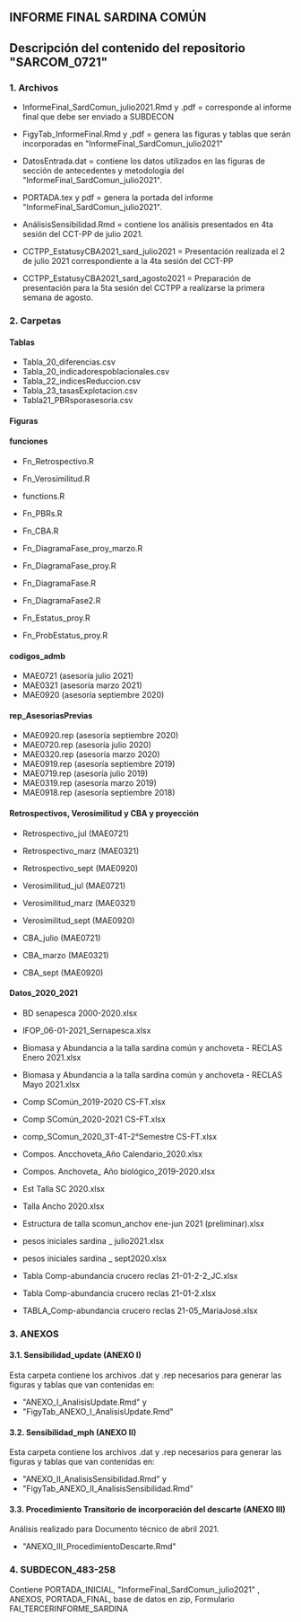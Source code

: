 
## INFORME FINAL SARDINA COMÚN

## Descripción del contenido del repositorio "SARCOM_0721"

### 1. Archivos

* InformeFinal_SardComun_julio2021.Rmd y .pdf = corresponde al informe final que debe ser enviado a SUBDECON

* FigyTab_InformeFinal.Rmd y ,pdf = genera las figuras y tablas que serán incorporadas en "InformeFinal_SardComun_julio2021"

* DatosEntrada.dat = contiene los datos utilizados en las figuras de sección de antecedentes y metodología del "InformeFinal_SardComun_julio2021".

* PORTADA.tex y pdf = genera la portada del informe "InformeFinal_SardComun_julio2021".

* AnálisisSensibilidad.Rmd = contiene los análisis presentados en 4ta sesión del CCT-PP de julio 2021. 

* CCTPP_EstatusyCBA2021_sard_julio2021 = Presentación realizada el 2 de julio 2021 correspondiente a la 4ta sesión del CCT-PP

* CCTPP_EstatusyCBA2021_sard_agosto2021 = Preparación de presentación para la 5ta sesión del CCTPP a realizarse la primera semana de agosto.

### 2. Carpetas

#### Tablas
* Tabla_20_diferencias.csv
* Tabla_20_indicadorespoblacionales.csv
* Tabla_22_indicesReduccion.csv
* Tabla_23_tasasExplotacion.csv
* Tabla21_PBRsporasesoria.csv

#### Figuras

#### funciones

- Fn_Retrospectivo.R
- Fn_Verosimilitud.R
- functions.R
- Fn_PBRs.R
- Fn_CBA.R

- Fn_DiagramaFase_proy_marzo.R
- Fn_DiagramaFase_proy.R
- Fn_DiagramaFase.R
- Fn_DiagramaFase2.R
- Fn_Estatus_proy.R
- Fn_ProbEstatus_proy.R


#### codigos_admb

- MAE0721 (asesoría julio 2021)
- MAE0321 (asesoría marzo 2021)
- MAE0920 (asesoría septiembre 2020)

#### rep_AsesoriasPrevias

- MAE0920.rep (asesoría septiembre 2020)
- MAE0720.rep (asesoría julio 2020)
- MAE0320.rep (asesoría marzo 2020)
- MAE0919.rep (asesoría septiembre 2019)
- MAE0719.rep (asesoría julio 2019)
- MAE0319.rep (asesoría marzo 2019)
- MAE0918.rep (asesoría septiembre 2018)

#### Retrospectivos, Verosimilitud y CBA y proyección

- Retrospectivo_jul  (MAE0721)
- Retrospectivo_marz (MAE0321)
- Retrospectivo_sept (MAE0920)

- Verosimilitud_jul (MAE0721)
- Verosimilitud_marz (MAE0321)
- Verosimilitud_sept (MAE0920)

- CBA_julio (MAE0721)
- CBA_marzo (MAE0321)
- CBA_sept (MAE0920)

#### Datos_2020_2021

- BD senapesca 2000-2020.xlsx
- IFOP_06-01-2021_Sernapesca.xlsx

- Biomasa y Abundancia a la talla sardina común y anchoveta - RECLAS Enero 2021.xlsx
- Biomasa y Abundancia a la talla sardina común y anchoveta - RECLAS Mayo 2021.xlsx

- Comp SComún_2019-2020 CS-FT.xlsx
- Comp SComún_2020-2021 CS-FT.xlsx
- comp_SComun_2020_3T-4T-2°Semestre CS-FT.xlsx
- Compos. Ancchoveta_Año Calendario_2020.xlsx
- Compos. Anchoveta_ Año biológico_2019-2020.xlsx

- Est Talla SC 2020.xlsx
- Talla Ancho 2020.xlsx
- Estructura de talla scomun_anchov ene-jun 2021 (preliminar).xlsx

- pesos iniciales sardina _ julio2021.xlsx
- pesos iniciales sardina _ sept2020.xlsx

- Tabla Comp-abundancia crucero reclas 21-01-2-2_JC.xlsx
- Tabla Comp-abundancia crucero reclas 21-01-2.xlsx
- TABLA_Comp-abundancia crucero reclas 21-05_MariaJosé.xlsx



### 3. ANEXOS

#### 3.1. Sensibilidad_update (ANEXO I)

Esta carpeta contiene los archivos .dat y .rep necesarios para generar las figuras y tablas que van contenidas en:

- "ANEXO_I_AnalisisUpdate.Rmd" y 
- "FigyTab_ANEXO_I_AnalisisUpdate.Rmd"

#### 3.2. Sensibilidad_mph (ANEXO II)

Esta carpeta contiene los archivos .dat y .rep necesarios para generar las figuras y tablas que van contenidas en:

- "ANEXO_II_AnalisisSensibilidad.Rmd" y 
- "FigyTab_ANEXO_II_AnalisisSensibilidad.Rmd"

#### 3.3. Procedimiento Transitorio de incorporación del descarte (ANEXO III)

Análisis realizado para Documento técnico de abril 2021.

- "ANEXO_III_ProcedimientoDescarte.Rmd" 


### 4. SUBDECON_483-258
 Contiene PORTADA_INICIAL, "InformeFinal_SardComun_julio2021" , ANEXOS, PORTADA_FINAL, base de datos en zip, Formulario FAI_TERCERINFORME_SARDINA

